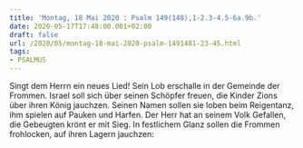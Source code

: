 ```yaml
---
title: 'Montag, 18 Mai 2020 : Psalm 149(148),1-2.3-4.5-6a.9b.'
date: 2020-05-17T17:48:00.001+02:00
draft: false
url: /2020/05/montag-18-mai-2020-psalm-1491481-23-45.html
tags: 
- PSALMUS
---
```


Singt dem Herrn ein neues Lied! Sein Lob erschalle in der Gemeinde der Frommen. Israel soll sich über seinen Schöpfer freuen, die Kinder Zions über ihren König jauchzen. Seinen Namen sollen sie loben beim Reigentanz, ihm spielen auf Pauken und Harfen. Der Herr hat an seinem Volk Gefallen, die Gebeugten krönt er mit Sieg. In festlichem Glanz sollen die Frommen frohlocken, auf ihren Lagern jauchzen: